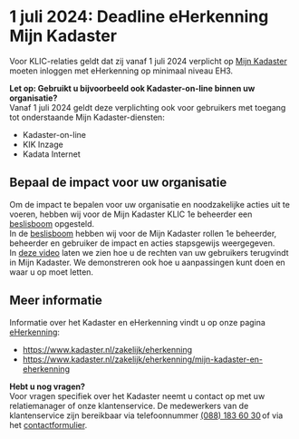 # 1 juli 2024: Deadline eHerkenning Mijn Kadaster 

Voor KLIC-relaties geldt dat zij vanaf 1 juli 2024 verplicht op [Mijn Kadaster](https://mijn.kadaster.nl/) moeten inloggen met eHerkenning op minimaal niveau EH3.  
 
**Let op: Gebruikt u bijvoorbeeld ook Kadaster-on-line binnen uw organisatie?**   
Vanaf 1 juli 2024 geldt deze verplichting ook voor gebruikers met toegang tot onderstaande Mijn Kadaster-diensten: 
- Kadaster-on-line  
- KIK Inzage  
- Kadata Internet  

## Bepaal de impact voor uw organisatie
Om de impact te bepalen voor uw organisatie en noodzakelijke acties uit te voeren, hebben wij voor de Mijn Kadaster KLIC 1e beheerder een [beslisboom](Beslisboom-eHerkenning-1jul2024-KLIC.pdf) opgesteld.  \
In de [beslisboom](Beslisboom-eHerkenning-1jul2024-KLIC.pdf) hebben wij voor de Mijn Kadaster rollen 1e beheerder, beheerder en gebruiker de impact en acties stapsgewijs weergegeven.  \
In [deze video](https://www.youtube.com/watch?v=B3Oeo2QWvF8) laten we zien hoe u de rechten van uw gebruikers terugvindt in Mijn Kadaster. We demonstreren ook hoe u aanpassingen kunt doen en waar u op moet letten.

## Meer informatie 

Informatie over het Kadaster en eHerkenning vindt u op onze pagina [eHerkenning](https://www.kadaster.nl/zakelijk/eherkenning): 
- https://www.kadaster.nl/zakelijk/eherkenning
- https://www.kadaster.nl/zakelijk/eherkenning/mijn-kadaster-en-eherkenning


**Hebt u nog vragen?**  \
Voor vragen specifiek over het Kadaster neemt u contact op met uw relatiemanager of onze klantenservice. De medewerkers van de klantenservice zijn bereikbaar via telefoonnummer [(088) 183 60 30](tel:+31881836030) of via het [contactformulier](https://formulieren.kadaster.nl/contact_kadaster_eherkenning). 

